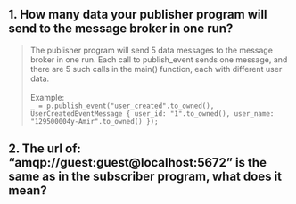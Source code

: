 ## 1. How many data your publisher program will send to the message broker in one run? 
> The publisher program will send 5 data messages to the message broker in one run. Each call to publish_event sends one message, and there are 5 such calls in the main() function, each with different user data. <br> <br>
> Example: <br>
`_ = p.publish_event("user_created".to_owned(),
    UserCreatedEventMessage { user_id: "1".to_owned(), user_name: 
    "129500004y-Amir".to_owned() });`

## 2. The url of: “amqp://guest:guest@localhost:5672” is the same as in the subscriber program, what does it mean?